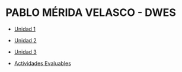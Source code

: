 # PABLO MÉRIDA VELASCO - DWES

* [Unidad 1](https://pmerida08.github.io/DWES/UD1/index.html)
* [Unidad 2](https://pmerida08.github.io/DWES/UD2/index.html)
* [Unidad 3](https://pmerida08.github.io/DWES/UD3/index.html)

* [Actividades Evaluables](https://pmerida08.github.io/DWES/actividadesEvaluables/index.html)
